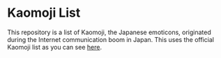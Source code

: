 # Kaomoji List

This repository is a list of Kaomoji, the Japanese emoticons, originated during the Internet communication boom in Japan. This uses the official Kaomoji list as you can see [here](https://www.kaomoji.co/pages/emoji?srsltid=AfmBOooWK9rl5Up7-SniTVaVs4Hv8PyHjxeANFpyVEpRz13ob7pCx_2X).
